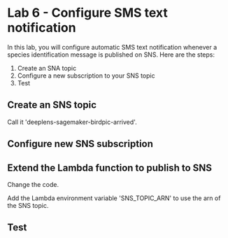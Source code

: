 # Lab 6 - Configure SMS text notification

In this lab, you will configure automatic SMS text notification whenever a species identification message is published on SNS.  Here are the steps:

1. Create an SNA topic
2. Configure a new subscription to your SNS topic
3. Test

## Create an SNS topic

Call it 'deeplens-sagemaker-birdpic-arrived'.

## Configure new SNS subscription

## Extend the Lambda function to publish to SNS

Change the code.

Add the Lambda environment variable 'SNS_TOPIC_ARN' to use the arn of the SNS topic. 

## Test
